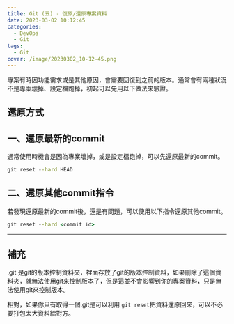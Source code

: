 ```yaml
---
title: Git (五) - 復原/還原專案資料
date: 2023-03-02 10:12:45
categories: 
  - DevOps
  - Git
tags: 
  - Git
cover: /image/20230302_10-12-45.png
---
```


專案有時因功能需求或是其他原因，會需要回復到之前的版本。通常會有兩種狀況不是專案壞掉、設定檔跑掉，初起可以先用以下做法來驗證。

## 還原方式
## 一、還原最新的commit 
通常使用時機會是因為專案壞掉，或是設定檔跑掉，可以先還原最新的commit。
```cmd
git reset --hard HEAD
```

## 二、還原其他commit指令
若發現還原最新的commit後，還是有問題，可以使用以下指令還原其他commit。
```cmd
git reset --hard <commit id>
```

---
## 補充
.git 是git的版本控制資料夾，裡面存放了git的版本控制資料，如果刪除了這個資料夾，就無法使用git來控制版本了，但是這並不會影響到你的專案資料，只是無法使用git來控制版本。

相對，如果你只有取得一個.git是可以利用 ```git reset```把資料還原回來，可以不必要打包太大資料給對方。
